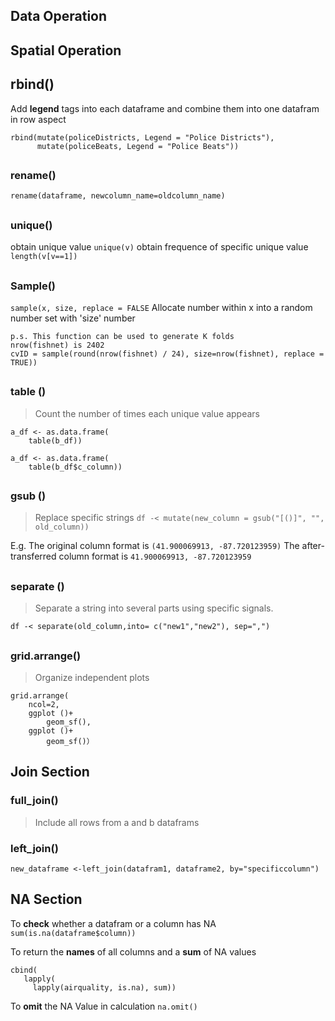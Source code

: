 ## Data Operation
## Spatial Operation
## rbind()
Add **legend** tags into each dataframe and combine them into one datafram in row aspect
```
rbind(mutate(policeDistricts, Legend = "Police Districts"), 
      mutate(policeBeats, Legend = "Police Beats"))
```
##
### rename()
`rename(dataframe, newcolumn_name=oldcolumn_name)`
##
### unique()
obtain unique value `unique(v)`
obtain frequence of specific unique value `length(v[v==1])`
##
### Sample()
`sample(x, size, replace = FALSE`
Allocate number within x into a random number set with 'size' number
```
p.s. This function can be used to generate K folds
nrow(fishnet) is 2402
cvID = sample(round(nrow(fishnet) / 24), size=nrow(fishnet), replace = TRUE))
```
##
### table ()
>Count the number of times each unique value appears
```
a_df <- as.data.frame(
    table(b_df))

a_df <- as.data.frame(
    table(b_df$c_column))
```
##
### gsub ()
> Replace specific strings
```df -< mutate(new_column = gsub("[()]", "", old_column))```

E.g. The original column format is `(41.900069913, -87.720123959)`
The after-transferred column format is `41.900069913, -87.720123959`
##
### separate ()
> Separate a string into several parts using specific signals.

```df -< separate(old_column,into= c("new1","new2"), sep=",")```
##
### grid.arrange()
> Organize independent plots

```
grid.arrange(
    ncol=2,
    ggplot ()+
        geom_sf(),
    ggplot ()+
        geom_sf()）
```
##
## Join Section
### full_join()
> Include all rows from a and b dataframs
### left_join()
`new_dataframe <-left_join(datafram1, dataframe2, by="specificcolumn")`
##
## NA Section
To **check** whether a datafram or a column has NA
 `sum(is.na(dataframe$column))`

To return the **names** of all columns and a **sum** of NA values
```
cbind(
   lapply(
     lapply(airquality, is.na), sum))
```

To **omit** the NA Value in calculation
`na.omit()`